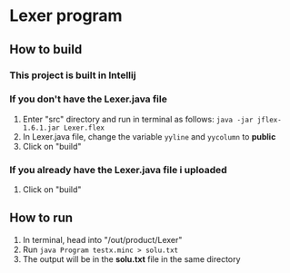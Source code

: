 # Lexer program

## How to build
### This project is built in Intellij
### If you don't have the Lexer.java file
1. Enter "src" directory and run in terminal as follows:
   `java -jar jflex-1.6.1.jar Lexer.flex`
2. In Lexer.java file, change the variable `yyline` and `yycolumn` to **public**
3. Click on "build"
### If you already have the Lexer.java file i uploaded
1. Click on "build"

## How to run

1. In terminal, head into "/out/product/Lexer"
2. Run `java Program testx.minc > solu.txt`
3. The output will be in the **solu.txt** file in the same directory
